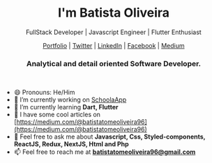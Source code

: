  <p align="center">
    <h1 align="center">I'm Batista Oliveira</h1>
    <p align="center">FullStack Developer | Javascript Engineer | Flutter Enthusiast </p>
 </p>
<p>
          <p align="center">
            <a href="http://batistatony.vercel.app/">Portfolio</a> |
            <a href="https://twitter.com/Batista_tone">Twitter</a> |
            <a href="">LinkedIn</a> |
            <a href="https://web.facebook.com/batista.tone">Facebook</a> |
            <a href="https://medium.com/@batistatomeoliveira96">Medium</a>
        </p>
        <h3 align="center">Analytical and detail oriented Software Developer.</h3>
</p>
    <br />
    
   - 😄 Pronouns: He/Him
   - 🔭 I’m currently working on [SchoolaApp](https://github.com/BatistaTony/skoola) 
   - 🌱 I’m currently learning **Dart, Flutter** 
   - 📝 I have some cool articles on [https://medium.com/@batistatomeoliveira96](https://medium.com/@batistatomeoliveira96)
   - 💬 Feel free to ask me about **Javascript, Css, Styled-components, ReactJS, Redux, NextJS, Html and Php** 
   - 📫 Feel free to reach me at **batistatomeoliveira96@gmail.com**
